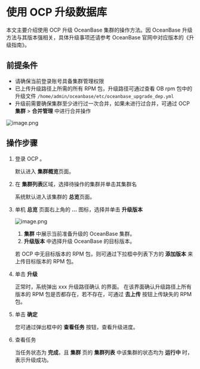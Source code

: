 # 使用 OCP 升级数据库

本文主要介绍使用 OCP 升级 OceanBase 集群的操作方法。因 OceanBase 升级方法与其版本强相关，具体升级事项还请参考 OceanBase 官网中对应版本的《升级指南》。

## 前提条件

- 请确保当前登录账号具备集群管理权限
- 已上传升级路径上所需的所有 RPM 包，升级路径可通过查看 OB rpm 包中的升级文件 `/home/admin/oceanbase/etc/oceanbase_upgrade_dep.yml`
- 升级前需要确保集群至少进行过一次合并，如果未进行过合并，可通过 OCP **集群** > **合并管理** 中进行合并操作

![image.png](https://intranetproxy.alipay.com/skylark/lark/0/2022/png/55056628/1656295702638-0e4f915a-c3ff-48cb-aff3-0a09154f183e.png#clientId=u8df501fd-9ad3-4&crop=0&crop=0&crop=1&crop=1&from=paste&height=682&id=uf0d925ed&margin=%5Bobject%20Object%5D&name=image.png&originHeight=682&originWidth=1264&originalType=binary&ratio=1&rotation=0&showTitle=false&size=55018&status=done&style=none&taskId=u0ad9a31a-4ed4-4dd2-a5fb-ce2ef403a30&title=&width=1264)

## 操作步骤

1. 登录 OCP 。

   默认进入 **集群概览**页面。

2. 在 **集群列表**区域，选择待操作的集群并单击其集群名

   系统默认进入该集群的 **总览**页面。

3. 单机 **总览** 页面右上角的 **...** 图标，选择并单击 **升级版本**

   ![image.png](https://intranetproxy.alipay.com/skylark/lark/0/2022/png/55056628/1656298507224-005c148a-6e2b-4b72-86a6-c49d60ab6ef1.png#clientId=u8df501fd-9ad3-4&crop=0&crop=0&crop=1&crop=1&from=paste&height=628&id=u41a0c0b2&margin=%5Bobject%20Object%5D&name=image.png&originHeight=908&originWidth=555&originalType=binary&ratio=1&rotation=0&showTitle=false&size=29534&status=done&style=none&taskId=ue05cb60c-2a8c-4dff-8082-c0e40b844c3&title=&width=384)

   1. **集群** 中展示当前准备升级的 OceanBase 集群。
   2. **升级版本** 中选择升级 OceanBase 的目标版本。

   若 OCP 中无目标版本的 RPM 包，则可通过下拉框中列表下方的 **添加版本** 来上传目标版本的 RPM 包。

4. 单击 **升级**

   正常时，系统弹出 xxx 升级路径确认 的界面。
   在该界面确认升级路径上所有版本的 RPM 包是否都存在，若不存在，可通过 **去上传** 按钮上传缺失的 RPM 包。

5. 单击 **确定**

   您可通过弹出框中的 **查看任务** 按钮，查看升级进度。

6. 查看任务

   当任务状态为 **完成**，且 **集群** 页的 **集群列表** 中该集群的状态均为 **运行中** 时，表示升级成功。

